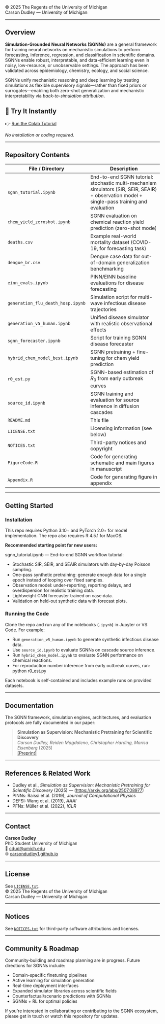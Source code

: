 © 2025 The Regents of the University of Michigan  
Carson Dudley — University of Michigan

---

## Overview

**Simulation-Grounded Neural Networks (SGNNs)** are a general framework for training neural networks on mechanistic simulations to perform forecasting, inference, regression, and classification in scientific domains. SGNNs enable robust, interpretable, and data-efficient learning even in noisy, low-resource, or unobservable settings. The approach has been validated across epidemiology, chemistry, ecology, and social science.

SGNNs unify mechanistic reasoning and deep learning by treating simulations as flexible supervisory signals—rather than fixed priors or surrogates—enabling both zero-shot generalization and mechanistic interpretability via *back-to-simulation attribution*.

## 🚀 Try It Instantly

👉 [Run the Colab Tutorial](https://colab.research.google.com/drive/1VpNm31JyZLVDnz9-qTpTkvCSjeMy3qpG#scrollTo=R8iy8THz9zjs&uniqifier=1)

_No installation or coding required._

---

## Repository Contents

| File / Directory                | Description                                                                 |
|-------------------------------|-----------------------------------------------------------------------------|
| `sgnn_tutorial.ipynb` | End-to-end SGNN tutorial: stochastic multi-mechanism simulators (SIR, SEIR, SEAIR) + observation model + single-pass training and evaluation |
| `chem_yield_zeroshot.ipynb`   | SGNN evaluation on chemical reaction yield prediction (zero-shot mode)     |
| `deaths.csv`                  | Example real-world mortality dataset (COVID-19, for forecasting task)      |
| `dengue_br.csv`               | Dengue case data for out-of-domain generalization benchmarking              |
| `einn_evals.ipynb`            | PINN/EINN baseline evaluations for disease forecasting                      |
| `generation_flu_death_hosp.ipynb` | Simulation script for multi-wave infectious disease trajectories       |
| `generation_v5_human.ipynb`   | Unified disease simulator with realistic observational effects             |
| `sgnn_forecaster.ipynb`       | Script for training SGNN disease forecaster                                 |
| `hybrid_chem_model_best.ipynb`| SGNN pretraining + fine-tuning for chem yield prediction                   |
| `r0_est.py`                   | SGNN-based estimation of $R_0$ from early outbreak curves                   |
| `source_id.ipynb`             | SGNN training and evaluation for source inference in diffusion cascades    |
| `README.md`                   | This file                                                                  |
| `LICENSE.txt`                 | Licensing information (see below)                                          |
| `NOTICES.txt`                 | Third-party notices and copyright                                          |
| `FigureCode.R`                | Code for generating schematic and main figures in manuscript               |
| `Appendix.R`                  | Code for generating figure in appendix                                     |

---

## Getting Started

### Installation

This repo requires Python 3.10+ and PyTorch 2.0+ for model implementation. The repo also requires R 4.5.1 for MacOS.


**Recommended starting point for new users:**

sgnn_tutorial.ipynb — End-to-end SGNN workflow tutorial:

- Stochastic SIR, SEIR, and SEAIR simulators with day-by-day Poisson sampling.
- One-pass synthetic pretraining: generate enough data for a single epoch instead of looping over fixed samples.
- Observation model: under-reporting, reporting delays, and overdispersion for realistic training data.
- Lightweight CNN forecaster trained on case data.
- Validation on held-out synthetic data with forecast plots.


### Running the Code

Clone the repo and run any of the notebooks (`.ipynb`) in Jupyter or VS Code. For example:

- Run `generation_v5_human.ipynb` to generate synthetic infectious disease data.
- Use `source_id.ipynb` to evaluate SGNNs on cascade source inference.
- Run `hybrid_chem_model.ipynb` to evaluate SGNN performance on chemical reactions.
- For reproduction number inference from early outbreak curves, run: python r0_est.py


Each notebook is self-contained and includes example runs on provided datasets.

---

## Documentation

The SGNN framework, simulation engines, architectures, and evaluation protocols are fully documented in our paper:

> **Simulation as Supervision: Mechanistic Pretraining for Scientific Discovery**  
> *Carson Dudley, Reiden Magdaleno, Christopher Harding, Marisa Eisenberg* (2025)  
> [[Preprint]](https://arxiv.org/abs/2507.08977)



---

## References & Related Work

- Dudley et al., *Simulation as Supervision: Mechanistic Pretraining for Scientific Discovery* (2025) — (https://arxiv.org/abs/2507.08977)
- PINNs: Raissi et al. (2019), *Journal of Computational Physics*
- DEFSI: Wang et al. (2019), *AAAI*
- PFNs: Müller et al. (2022), *ICLR*

---

## Contact

**Carson Dudley**  
PhD Student
University of Michigan  
📧 cdud@umich.edu  
🌐 [carsondudley1.github.io](https://carsondudley1.github.io)

---

## License

See [`LICENSE.txt`](LICENSE.txt).  
© 2025 The Regents of the University of Michigan  
Carson Dudley — University of Michigan

---

## Notices

See [`NOTICES.txt`](NOTICES.txt) for third-party software attributions and licenses.

---

## Community & Roadmap

Community-building and roadmap planning are in progress. Future directions for SGNNs include:

- Domain-specific finetuning pipelines
- Active learning for simulation generation
- Real-time deployment interfaces
- Expanded simulator libraries across scientific fields
- Counterfactual/scenario predictions with SGNNs
- SGNNs + RL for optimal policies

If you're interested in collaborating or contributing to the SGNN ecosystem, please get in touch or watch this repository for updates.
